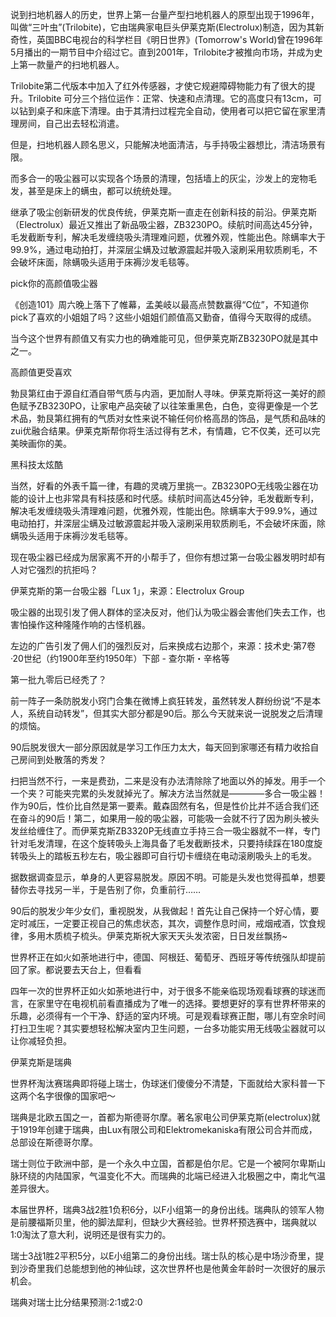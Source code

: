说到扫地机器人的历史，世界上第一台量产型扫地机器人的原型出现于1996年，叫做“三叶虫”(Trilobite)，它由瑞典家电巨头伊莱克斯(Electrolux)制造，因为其新奇性，英国BBC电视台的科学栏目《明日世界》(Tomorrow's World)曾在1996年5月播出的一期节目中介绍过它。直到2001年，Trilobite才被推向市场，并成为史上第一款量产的扫地机器人。

Trilobite第二代版本中加入了红外传感器，才使它规避障碍物能力有了很大的提升。Trilobite 可分三个挡位运作：正常、快速和点清理。它的高度只有13cm，可以钻到桌子和床底下清理。由于其清扫过程完全自动，使用者可以把它留在家里清理房间，自己出去轻松消遣。

但是，扫地机器人顾名思义，只能解决地面清洁，与手持吸尘器想比，清洁场景有限。

而多合一的吸尘器可以实现各个场景的清理，包括墙上的灰尘，沙发上的宠物毛发，甚至是床上的螨虫，都可以统统处理。

继承了吸尘创新研发的优良传统，伊莱克斯一直走在创新科技的前沿。伊莱克斯（Electrolux）最近又推出了新品吸尘器，ZB3230PO。续航时间高达45分钟，毛发截断专利，解决毛发缠绕吸头清理难问题，优雅外观，性能出色。除螨率大于99.9%，通过电动拍打，并深层尘螨及过敏源震起并吸入滚刷采用软质刷毛，不会破坏床面，除螨吸头适用于床褥沙发毛毯等。 

pick你的高颜值吸尘器

《创造101》周六晚上落下了帷幕，孟美岐以最高点赞数赢得“C位”，不知道你pick了喜欢的小姐姐了吗？这些小姐姐们颜值高又勤奋，值得今天取得的成绩。

当今这个世界有颜值又有实力也的确难能可见，但伊莱克斯ZB3230PO就是其中之一。

高颜值更受喜欢

勃艮第红由于源自红酒自带气质与内涵，更加耐人寻味。伊莱克斯将这一美好的颜色赋予ZB3230PO，让家电产品突破了以往笨重黑色，白色，变得更像是一个艺术品，勃艮第红拥有的气质对女性来说不输任何价格高昂的饰品，是气质和品味的zui优融合结果。伊莱克斯帮你将生活过得有艺术，有情趣，它不仅美，还可以完美映画你的美。

黑科技太炫酷

当然，好看的外表千篇一律，有趣的灵魂万里挑一。ZB3230PO无线吸尘器在功能的设计上也非常具有科技感和时代感。续航时间高达45分钟，毛发截断专利，解决毛发缠绕吸头清理难问题，优雅外观，性能出色。除螨率大于99.9%，通过电动拍打，并深层尘螨及过敏源震起并吸入滚刷采用软质刷毛，不会破坏床面，除螨吸头适用于床褥沙发毛毯等。 


现在吸尘器已经成为居家离不开的小帮手了，但你有想过第一台吸尘器发明时却有人对它强烈的抗拒吗？

伊莱克斯的第一台吸尘器「Lux 1」，来源：Electrolux Group

吸尘器的出现引发了佣人群体的坚决反对，他们认为吸尘器会害他们失去工作，也害怕操作这种隆隆作响的古怪机器。

左边的广告引发了佣人们的强烈反对，后来换成右边那个，来源：技术史·第7卷·20世纪（约1900年至约1950年）下部 - 查尔斯・辛格等


第一批九零后已经秃了？

前一阵子一条防脱发小窍门合集在微博上疯狂转发，虽然转发人群纷纷说“不是本人，系统自动转发”，但其实大部分都是90后。那么今天就来说一说脱发之后清理的烦恼。

90后脱发很大一部分原因就是学习工作压力太大，每天回到家哪还有精力收拾自己房间到处散落的秀发？

扫把当然不行，一来是费劲，二来是没有办法清除除了地面以外的掉发。用手一个一个夹？可能夹完累的头发就掉光了。解决方法当然就是————多合一吸尘器！作为90后，性价比自然是第一要素。戴森固然有名，但是性价比并不适合我们还在奋斗的90后！第二，如果用一般的吸尘器，可能吸一会就不行了因为刷头被头发丝给缠住了。而伊莱克斯ZB3320P无线直立手持三合一吸尘器就不一样，专门针对毛发清理，在这个旋转吸头上海具备了毛发截断技术，只要持续踩在180度旋转吸头上的踏板五秒左右，吸尘器即可自行切卡缠绕在电动滚刷吸头上的毛发。



据数据调查显示，单身的人更容易脱发。原因不明。可能是头发也觉得孤单，想要替你去寻找另一半，于是告别了你，负重前行……

90后的脱发少年少女们，重视脱发，从我做起！首先让自己保持一个好心情，要定时减压，一定要正视自己的焦虑状态，其次，调整作息时间，戒烟戒酒，饮食规律，多用木质梳子梳头。伊莱克斯祝大家天天头发浓密，日日发丝飘扬~

世界杯正在如火如荼地进行中，德国、阿根廷、葡萄牙、西班牙等传统强队却提前回了家。都说要去天台上，但看看



四年一次的世界杯正如火如荼地进行中，对于很多不能亲临现场观看球赛的球迷而言，在家里守在电视机前看直播成为了唯一的选择。要想更好的享有世界杯带来的乐趣，必须得有一个干净、舒适的室内环境。可是观看球赛正酣，哪儿有空余时间打扫卫生呢？其实要想轻松解决室内卫生问题，一台多功能实用无线吸尘器就可以让你减轻负担。

伊莱克斯是瑞典


世界杯淘汰赛瑞典即将碰上瑞士，伪球迷们傻傻分不清楚，下面就给大家科普一下这两个名字很像的国家吧～

瑞典是北欧五国之一，首都为斯德哥尔摩。著名家电公司伊莱克斯(electrolux)就于1919年创建于瑞典，由Lux有限公司和Elektromekaniska有限公司合并而成，总部设在斯德哥尔摩。

瑞士则位于欧洲中部，是一个永久中立国，首都是伯尔尼。它是一个被阿尔卑斯山脉环绕的内陆国家，气温变化不大。而瑞典的北端已经进入北极圈之中，南北气温差异很大。

本届世界杯，瑞典3战2胜1负积6分，以F小组第一的身份出线。瑞典队的领军人物是前腰福斯贝里，他的脚法犀利，但缺少大赛经验。世界杯预选赛中，瑞典就以1:0淘汰了意大利，说明还是很有实力的。

瑞士3战1胜2平积5分，以E小组第二的身份出线。瑞士队的核心是中场沙奇里，提到沙奇里我们总能想到他的神仙球，这次世界杯也是他黄金年龄时一次很好的展示机会。

瑞典对瑞士比分结果预测:2:1或2:0